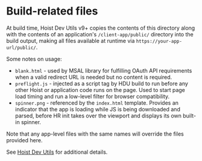 # Build-related files

At build time, Hoist Dev Utils v9+ copies the contents of this directory along with the contents of
an application's `/client-app/public/` directory into the build output, making all files available
at runtime via `https://your-app-url/public/`.

Some notes on usage:

* `blank.html` - used by MSAL library for fulfilling OAuth API requirements when a valid redirect
  URL is needed but no content is required.
* `preflight.js` - injected as a script tag by HDU build to run before any other Hoist or
  application code runs on the page. Used to start page load timing and run a low-level filter for
  browser compatibility.
* `spinner.png` - referenced by the `index.html` template. Provides an indicator that the app is
  loading while JS is being downloaded and parsed, before HR init takes over the viewport and
  displays its own built-in spinner.

Note that any app-level files with the same names will override the files provided here.

See [Hoist Dev Utils](https://github.com/xh/hoist-dev-utils) for additional details.
